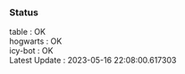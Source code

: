 ### Status


table : OK  
hogwarts : OK  
icy-bot : OK  
Latest Update : 2023-05-16 22:08:00.617303
